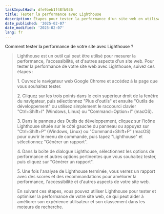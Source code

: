 ```yaml
---
taskInputHash: dfe9beb1f48fb936
title: Tester la performance avec Lighthouse
description: Étapes pour tester la performance d'un site web en utilisant Lighthouse
date_published: '2025-02-07'
date_modified: '2025-02-07'
lang: fr
---
```

Comment tester la performance de votre site avec Lighthouse ?

> Lighthouse est un outil qui peut être utilisé pour mesurer la performance, l'accessibilité, et d'autres aspects d'un site web. Pour tester la performance de votre site web avec Lighthouse, suivez ces étapes :
> 
> 1\. Ouvrez le navigateur web Google Chrome et accédez à la page que vous souhaitez tester.
> 
> 2\. Cliquez sur les trois points dans le coin supérieur droit de la fenêtre du navigateur, puis sélectionnez "Plus d'outils" et ensuite "Outils de développement" ou utilisez simplement le raccourci clavier "Ctrl+Shift+I" (Windows, Linux) ou "Command+Option+I" (macOS).
> 
> 3\. Dans le panneau des Outils de développement, cliquez sur l'icône Lighthouse située sur le côté gauche du panneau ou appuyez sur "Ctrl+Shift+P" (Windows, Linux) ou "Command+Shift+P" (macOS) pour ouvrir le menu de commande, puis tapez "Lighthouse" et sélectionnez "Générer un rapport".
> 
> 4\. Dans la boîte de dialogue Lighthouse, sélectionnez les options de performance et autres options pertinentes que vous souhaitez tester, puis cliquez sur "Générer un rapport".
> 
> 5\. Une fois l'analyse de Lighthouse terminée, vous verrez un rapport avec des scores et des recommandations pour améliorer la performance, l'accessibilité et d'autres aspects de votre site web.
> 
> En suivant ces étapes, vous pouvez utiliser Lighthouse pour tester et optimiser la performance de votre site web, ce qui peut aider à améliorer son expérience utilisateur et son classement dans les moteurs de recherche.
